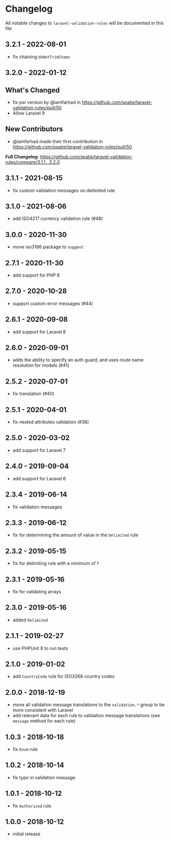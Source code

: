 # Changelog

All notable changes to `laravel-validation-rules` will be documented in this file

## 3.2.1 - 2022-08-01

- fix chaining `doNotTrimItems`

## 3.2.0 - 2022-01-12

## What's Changed

- fix psr version by @iamfarhad in https://github.com/spatie/laravel-validation-rules/pull/50
- Allow Laravel 9

## New Contributors

- @iamfarhad made their first contribution in https://github.com/spatie/laravel-validation-rules/pull/50

**Full Changelog**: https://github.com/spatie/laravel-validation-rules/compare/3.1.1...3.2.0

## 3.1.1 - 2021-08-15

- fix custom validation messages on delimited rule

## 3.1.0 - 2021-08-06

- add ISO4217 currency validation rule (#48)

## 3.0.0 - 2020-11-30

- move iso3166 package to `suggest`

## 2.7.1 - 2020-11-30

- add support for PHP 8

## 2.7.0 - 2020-10-28

- support custom error messages (#44)

## 2.6.1 - 2020-09-08

- add support for Laravel 8

## 2.6.0 - 2020-09-01

- adds the ability to specify an auth guard, and uses route name resolution for models (#41)

## 2.5.2 - 2020-07-01

- fix translation (#40)

## 2.5.1 - 2020-04-01

- fix nested attributes validation (#38)

## 2.5.0 - 2020-03-02

- add support for Laravel 7

## 2.4.0 - 2019-09-04

- add support for Laravel 6

## 2.3.4 - 2019-06-14

- fix validation messages

## 2.3.3 - 2019-06-12

- fix for determining the amount of value in the `Delimited` rule

## 2.3.2 - 2019-05-15

- fix for delimiting rule with a minimum of 1

## 2.3.1 - 2019-05-16

- fix for validating arrays

## 2.3.0 - 2019-05-16

- added `Delimited`

## 2.1.1 - 2019-02-27

- use PHPUnit 8 to run tests

## 2.1.0 - 2019-01-02

- add `CountryCode` rule for ISO3266 country codes

## 2.0.0 - 2018-12-19

- move all validation message translations to the `validation.*` group to be more consistent with Laravel
- add relevant data for each rule to validation message translations (see `message` method for each rule)

## 1.0.3 - 2018-10-18

- fix `Enum` rule

## 1.0.2 - 2018-10-14

- fix typo in validation message

## 1.0.1 - 2018-10-12

- fix `Authorized` rule

## 1.0.0 - 2018-10-12

- initial release

